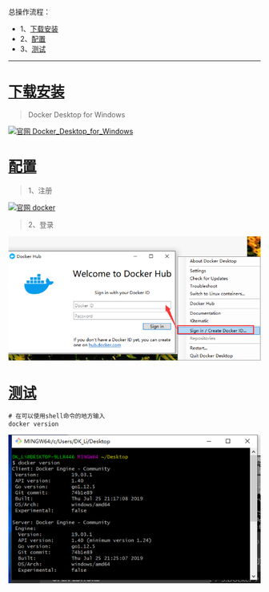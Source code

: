 总操作流程：
- 1、[下载安装](#docker-01)
- 2、[配置](#docker-02)
- 3、[测试](#docker-03)

***

# <a name="docker-01" href="#" >下载安装 </a>

> Docker Desktop for Windows

[![](https://img.shields.io/badge/官网-Docker_Desktop_for_Windows-red.svg "官网 Docker_Desktop_for_Windows")](https://docs.docker.com/v17.09/docker-for-windows/install/)


# <a name="docker-02" href="#" >配置</a>

> 1、注册

[![](https://img.shields.io/badge/官网-docker-red.svg "官网 docker")](https://hub.docker.com/signup?next=%2F%3Fref%3Dlogin)

> 2、登录

![](image/1-1.png)


# <a name="docker-03" href="#" >测试</a>

```
# 在可以使用shell命令的地方输入
docker version
```

![](image/1-2.png)